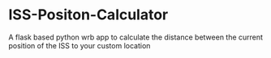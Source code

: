 # ISS-Positon-Calculator
A flask based python wrb app to calculate the distance between the current position of the ISS to your custom location
